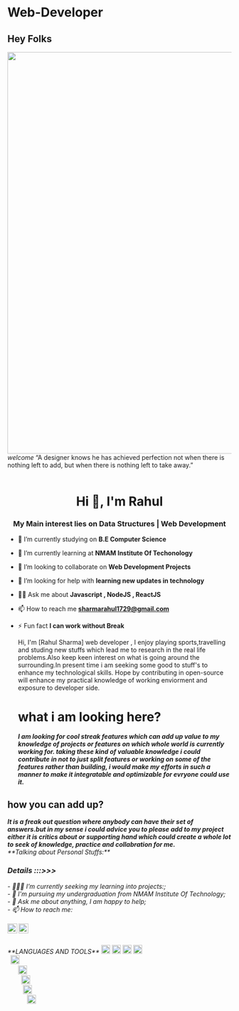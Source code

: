 # Web-Developer
## Hey Folks
<img src="https://qph.fs.quoracdn.net/main-qimg-fa7b4bdc3b2f73e749e5c2c646d4ae13" width="900">
<html>
  <head>
    <br>
  <i>welcome</i>
    “A designer knows he has achieved perfection not when there is nothing left to add, but when there is nothing left to take away.”
    </br>
  </head>
  <body>
    </br>
    <h1 align="center">Hi 👋, I'm Rahul</h1>
<h3 align="center">My Main interest lies on Data Structures | Web Development</h3>

- 🔭 I’m currently studying on **B.E Computer Science**

- 🌱 I’m currently learning at **NMAM Institute Of Techonology**

- 👯 I’m looking to collaborate on **Web Development Projects**

- 🤝 I’m looking for help with  **learning new updates in technology**

- 👨‍💻 Ask me about **Javascript , NodeJS , ReactJS**

- 📫 How to reach me **sharmarahul1729@gmail.com**

- ⚡ Fun fact **I can work without Break**


     <p>
        Hi, I'm [Rahul Sharma] web developer , I enjoy playing sports,travelling and studing new stuffs which lead me to research in the real life problems.Also keep keen interest on what is going around the surrounding.In present time i am seeking some good to stuff's to enhance my technological skills. Hope by contributing in open-source will enhance my practical knowledge of working enviorment and exposure to developer side.
      <h1> what i am looking here? </h1>
    <i>
       <b> I am looking for cool streak features which can add up value to my knowledge of projects or features on which whole world is currently working for. taking these kind of valuable knowledge i could contribute in  not to just split features or working on some of the features rather than building, i would make my efforts in such 
  a manner to make it integratable and optimizable for evryone could use it.</b>
    </i>
<h2>how you can add up?</h2>
     <i>
     <b> It is a freak out question where anybody can have their set of answers.but in my sense i could advice you to please add to my project either it is critics about or
  supporting hand which could create a whole lot to seek of knowledge, practice and collabration for me.</b>
   <br>**Talking about Personal Stuffs:**</br>
       <h3> Details :::>>></h3>
- 👨🏽‍💻 I’m currently seeking my learning into projects:;
       <br>
- 🌱 I'm pursuing my undergraduation from NMAM Institute Of Technology;
       </br>
- 💬 Ask me about anything, I am happy to help;
<br>
- 📫 How to reach me:
</br>
<br>
   <a href="https://www.linkedin.com/in/rahul-sharma-58b213163/">
  <img align="left" alt="rahul-linkedin" width="22px" src="https://cdn.jsdelivr.net/npm/simple-icons@v3/icons/linkedin.svg">
</a>
<a href="https://www.instagram.com/sharmarahul1729/">
  <img align="left" alt="rahul-instagram" width="22px" src="https://cdn.jsdelivr.net/npm/simple-icons@v3/icons/instagram.svg">
</a>

</br>
 </p>
 <br>
  **LANGUAGES AND TOOLS** 
  <code><img height="20" src="https://png.pngtree.com/png-clipart/20190630/original/pngtree-json-file-document-icon-png-image_4166911.jpg"></code>
<code><img height="20" src="https://png.pngtree.com/png-clipart/20190705/original/pngtree-html-file-document-icon-png-image_4187757.jpg"></code>
<code><img height="20" src="https://png.pngtree.com/png-clipart/20190705/original/pngtree-css-file-document-icon-png-image_4187768.jpg"></code>
<code><img height="20" src="https://png.pngtree.com/png-clipart/20190705/original/pngtree-xml-file-document-icon-png-image_4187769.jpg"</code>
 <code><img height="20" src="https://img.flaticon.com/icons/png/512/919/919825.png?size=1200x630f&pad=10,10,10,10&ext=png&bg=FFFFFFFF"</code>
    <code><img height="20" src="https://c0.klipartz.com/pngpicture/962/92/gratis-png-interfaz-de-linea-de-comandos-de-mysql-backup-linux-de-la-base-de-datos-simbolo-de-la-base-de-datos-thumbnail.png"</code>
      <code><img height="20" src="https://cdn.iconscout.com/icon/free/png-512/c-programming-569564.png"</code>
        <code><img height="20" src="https://i0.wp.com/tech.msu.edu/wp-content/uploads/2018/11/Icon-Matlab_0.png?fit=230%2C230&ssl=1"></code>
          <code><img height="20" src="https://cdn4.iconfinder.com/data/icons/logos-3/600/React.js_logo-512.png"></code>
          </br>     
 </body>
</html>
